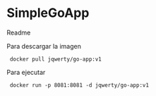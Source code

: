 # SimpleGoApp

Readme

Para descargar la imagen

```
 docker pull jqwerty/go-app:v1
```

Para ejecutar

```
 docker run -p 8081:8081 -d jqwerty/go-app:v1
```
